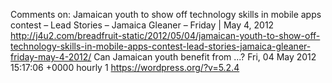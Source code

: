 Comments on: Jamaican youth to show off technology skills in mobile apps contest – Lead Stories – Jamaica Gleaner – Friday | May 4, 2012 http://j4u2.com/breadfruit-static/2012/05/04/jamaican-youth-to-show-off-technology-skills-in-mobile-apps-contest-lead-stories-jamaica-gleaner-friday-may-4-2012/ Can Jamaican youth benefit from ...? Fri, 04 May 2012 15:17:06 +0000  hourly   1  https://wordpress.org/?v=5.2.4